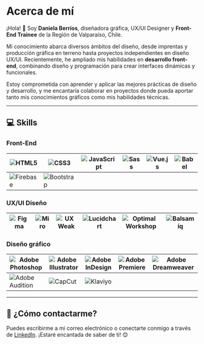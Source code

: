 # Acerca de mí

¡Hola! 👋 Soy **Daniela Berríos**, diseñadora gráfica, UX/UI Designer y **Front-End Trainee** de la Región de Valparaíso, Chile.  

Mi conocimiento abarca diversos ámbitos del diseño, desde imprentas y producción gráfica en terreno hasta proyectos independientes en diseño UX/UI. Recientemente, he ampliado mis habilidades en **desarrollo front-end**, combinando diseño y programación para crear interfaces dinámicas y funcionales.

Estoy comprometida con aprender y aplicar las mejores prácticas de diseño y desarrollo, y me encantaría colaborar en proyectos donde pueda aportar tanto mis conocimientos gráficos como mis habilidades técnicas.

---

## 💻 **Skills**  

### Front-End  
| ![HTML5](https://img.shields.io/badge/-HTML5-E34F26?logo=html5&logoColor=white) | ![CSS3](https://img.shields.io/badge/-CSS3-1572B6?logo=css3&logoColor=white) | ![JavaScript](https://img.shields.io/badge/-JavaScript-F7DF1E?logo=javascript&logoColor=black) | ![Sass](https://img.shields.io/badge/-Sass-CC6699?logo=sass&logoColor=white) | ![Vue.js](https://img.shields.io/badge/-Vue.js-4FC08D?logo=vue.js&logoColor=white) | ![Babel](https://img.shields.io/badge/-Babel-F9DC3E?logo=babel&logoColor=black) |  
|---|---|---|---|---|---|  
| ![Firebase](https://img.shields.io/badge/-Firebase-FFCA28?logo=firebase&logoColor=black) | ![Bootstrap](https://img.shields.io/badge/-Bootstrap-563D7C?logo=bootstrap&logoColor=white) |   |   |   |   |  

### UX/UI Diseño  
| ![Figma](https://img.shields.io/badge/-Figma-F24E1E?logo=figma&logoColor=white) | ![Miro](https://img.shields.io/badge/-Miro-FFD02A?logo=miro&logoColor=black) | ![UX Weak](https://img.shields.io/badge/-UX%20Weak-000000?logo=notion&logoColor=white) | ![Lucidchart](https://img.shields.io/badge/-Lucidchart-FEAA2D?logo=lucidchart&logoColor=white) | ![Optimal Workshop](https://img.shields.io/badge/-Optimal%20Workshop-5C005C?logo=notion&logoColor=white) | ![Balsamiq](https://img.shields.io/badge/-Balsamiq-800080?logo=balsamiq&logoColor=white) |  
|---|---|---|---|---|---|  

### Diseño gráfico  
| ![Adobe Photoshop](https://img.shields.io/badge/-Photoshop-31A8FF?logo=adobephotoshop&logoColor=white) | ![Adobe Illustrator](https://img.shields.io/badge/-Illustrator-FF9A00?logo=adobeillustrator&logoColor=white) | ![Adobe InDesign](https://img.shields.io/badge/-InDesign-EE3D8F?logo=adobeindesign&logoColor=white) | ![Adobe Premiere](https://img.shields.io/badge/-Premiere%20Pro-9999FF?logo=adobepremierepro&logoColor=white) | ![Adobe Dreamweaver](https://img.shields.io/badge/-Dreamweaver-4AC561?logo=adobedreamweaver&logoColor=white) |  
|---|---|---|---|---|  
| ![Adobe Audition](https://img.shields.io/badge/-Audition-9999FF?logo=adobeaudition&logoColor=white) | ![CapCut](https://img.shields.io/badge/-CapCut-000000?logo=notion&logoColor=white) | ![Klaviyo](https://img.shields.io/badge/-Klaviyo-3EB991?logo=klaviyo&logoColor=white) |   |   |  

---

## 📩 **¿Cómo contactarme?**  
Puedes escribirme a mi correo electrónico o conectarte conmigo a través de [LinkedIn](#). ¡Estaré encantada de saber de ti! 😊  
